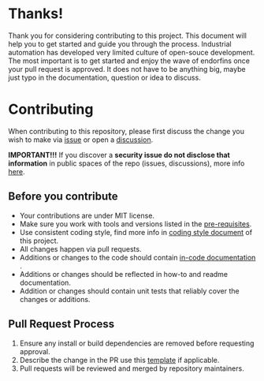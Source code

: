 # Thanks!

Thank you for considering contributing to this project. This document will help you to get started and guide you through the process. Industrial automation has developed very limited culture of open-souce development. The most important is to get started and enjoy the wave of endorfins once your pull request is approved. It does not have to be anything big, maybe just typo in the documentation, question or idea to discuss.

# Contributing

When contributing to this repository, please first discuss the change you wish to make via [issue](https://github.com/ix-ax/ix/issues) or open a [discussion](https://github.com/ix-ax/ix/discussions).

**IMPORTANT!!!** If you discover a **security issue do not disclose that information** in public spaces of the repo (issues, discussions), more info [here](SECURITY.md).

## Before you contribute

- Your contributions are under MIT license.
- Make sure you work with tools and versions listed in the [pre-requisites](docs/articles/general/REQUISITES.md).
- Use consistent coding style, find more info in [coding style document](docs/articles/general/CODING_STYLE.md) of this project.
- All changes happen via pull requests.
- Additions or changes to the code should contain [in-code documentation](https://learn.microsoft.com/en-us/dotnet/csharp/language-reference/language-specification/documentation-comments) .
- Additions or changes should be reflected in how-to and readme documentation.
- Addition or changes should contain unit tests that reliably cover the changes or additions.

## Pull Request Process

1. Ensure any install or build dependencies are removed before requesting approval.
1. Describe the change in the PR use this [template](.github/PULL_REQUEST_TEMPLATE/pull_request_template.md) if applicable.
1. Pull requests will be reviewed and merged by repository maintainers.
